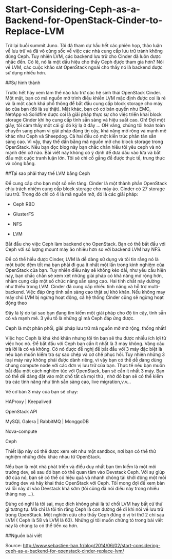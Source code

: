 # Start-Considering-Ceph-as-a-Backend-for-OpenStack-Cinder-to-Replace-LVM

Trở lại buổi summit Juno. Tôi đã tham dự hầu hết các phiên họp, thảo luận về lưu trữ và đã vô cùng sốc về việc các nhà cung cấp lưu trữ tránh không dùng Ceph. Tuy nhiên LVM, các backend lưu trữ cho Cinder đã luôn được nhắc đến. Có lẽ, nó là một dấu hiệu cho thấy Ceph được tham gia hơn? Nói về LVM, các cuộc khảo sát OpenStack ngoái cho thấy nó là backend được sử dụng nhiều hơn.

##Sự hình thành

Trước hết hãy xem làm thế nào lưu trữ các hệ sinh thái OpenStack Cinder. Một mặt, bạn có mã nguồn mở trình điều khiển LVM mặc định được coi là rẻ và là một cách khá phổ thông để bắt đầu cung cấp block storage cho máy ảo của bạn (đó là sự thật).  Mặt khác, bạn có có bản quyền như EMC, NetApp và Solidfire được coi là giải pháp thực sự cho việc triển khai block storage Cinder khi họ cung cấp tính sẵn sàng và hiệu suất cao. Oh! Đợi một giây, tôi cảm thấy một cái gì đó kỳ lạ ở đây ... OH vâng, chúng tôi hoàn toàn chuyển sang phạm vi giải pháp đáng tin cậy, khả năng mở rộng và mạnh mẽ khác như Ceph và Sheepdog. Cả hai đều có một kiến trúc phân tán sẵn sàng cao. Vì vậy, thay thế dần bằng mã nguồn mở cho block storage trong OpenStack. Nếu bạn đọc blog này bạn chắc chắn hiểu tôi yêu ceph và nó mạnh đến cỡ nào. Bài viết này không có ý định để đưa dầu vào lửa và bắt đầu một cuộc tranh luận lớn. Tôi sẽ chỉ cố gắng để được thực tế, trung thực và công bằng.

##Tại sao phải thay thế LVM bằng Ceph

Để cung cấp cho bạn một số nền tảng. Cinder là một thành phần OpenStack chịu trách nhiệm cung cấp block storage cho máy ảo. Cinder có 27 storage lưu trữ. Trong đó chỉ có 4 là mã nguồn mở, đó là các giải pháp:

  - Ceph RBD
  
  - GlusterFS
  
  - NFS
  
  - LVM
  
Bắt đầu cho việc Ceph làm backend cho OpenStack. Bạn có thể bắt đầu với Ceph với số lượng mount máy ảo nhiều hơn so với backend LVM hay NFS.

Để có thể hiểu được Cinder, LVM là dễ dàng sử dụng và tôi tin rằng nó là một bước đệm tốt mà bạn phải đi qua ít nhất một lần trong kinh nghiệm của OpenStack của bạn. Tuy nhiên điều này sẽ không kéo dài, như yêu cầu hiện nay, bạn chắc chắn sẽ xem xét những giải pháp có khả năng mở rộng hơn, nhằm cung cấp một số chức năng sẵn sàng cao. Hai tính chất này dường như thiếu trong LVM. Cinder đã cung cấp nhiều tính năng và hỗ trợ multi-backend. Việc đáp ứng tính sẵn sàng cao thật sự khó khăn. Nếu không may máy chủ LVM bị ngừng hoạt động, cả hệ thống Cinder cũng sẽ ngừng hoạt động theo

Đây là lý do tại sao bạn đang tìm kiếm một giải pháp cho độ tin cậy, tính sẵn có và mạnh mẽ. 3 yếu tố là những gì mà Ceph đáp ứng được.

Ceph là một phân phối, giải pháp lưu trữ mã nguồn mở mở rộng, thống nhất!

Việc học Ceph là khá khó khăn nhưng tôi tin bạn sẽ thu được nhiều ích lợi từ việc học nó. Để bắt đầu với Ceph bạn cần ít nhất là 3 máy không. Vâng câu trả lời là có và không. Có nó được đề nghị để bắt đầu với 3 máy đặc biệt là nếu bạn muốn kiểm tra sự sao chép và cơ chế phục hồi. Tuy nhiên những 3 loại máy này không phải được dành riêng, vì vậy bạn có thể dễ dàng dùng chung  compute node với các đơn vị lưu trữ của bạn. Thực tế nếu bạn muốn bắt đầu một cách nghiêm túc với OpenStack, bạn sẽ cần ít nhất 3 máy. Bạn có thể dễ dàng đặt vào một chổ tất cả mọi thứ , nhờ đó bạn sẽ có thể kiểm tra các tính năng như tính sẵn sàng cao, live migration,v.v…

Về cơ bản 3 máy của bạn sẽ chạy:

HAProxy | Keepalived

OpenStack API

MySQL Galera | RabbitMQ | MonggoDB

Nova-compute

Ceph

Thiết lập này có thể được xem xét như một sandbox, nơi bạn có thể thử nghiệm những điều khác nhau từ OpenStack.

Nếu bạn là một nhà phát triển và điều duy nhất bạn tìm kiếm là một môi trường dev, sẽ sau đó bạn có thể quan tâm vào Devstack Ceph. Với sự giúp đỡ của nó, bạn sẽ có thể có hiệu quả và nhanh chóng tải khởi động một môi trường dev và hãy khai thác OpenStack với Ceph. Tôi mong đợi để xem bản vá lỗi này đi vào Devstack khá sớm (tôi cũng đã nói điều này trong nhiều tháng nay ...).

Đừng có nghĩ là tôi sai, mục đích không phải là từ chối LVM hay bất cứ thứ gì tương tự. Mà chỉ là tôi tin rằng Ceph là con đường để đi khi nói về lưu trữ trong OpenStack. Một nghiên cứu cho thấy Ceph đứng ở vị trí thứ 2 chỉ sau LVM ( Ceph là 58 và LVM là 63). Những gì tôi muốn chứng tỏ trong bài viết này là chúng ta có thể tiến xa hơn. 

##Nguồn bài viết 

Source: http://www.sebastien-han.fr/blog/2014/06/02/start-considering-ceph-as-a-backend-for-openstack-cinder-replace-lvm/
